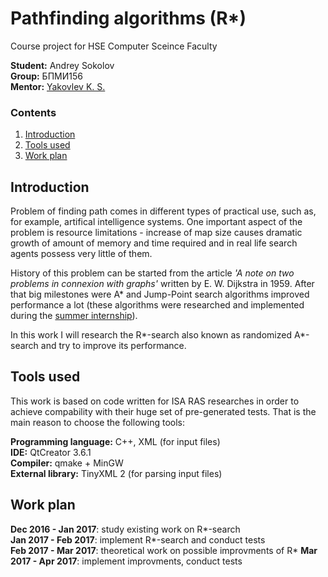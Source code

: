 # Pathfinding algorithms (R\*)
Course project for HSE Computer Sceince Faculty

**Student:** Andrey Sokolov    
**Group:** БПМИ156    
**Mentor:** [Yakovlev K. S.](//github.com/konstantin-yakovlev)


### Contents

1. [Introduction](#introduction)    
2. [Tools used](#tools-used)    
3. [Work plan](#work-plan)    


## Introduction

Problem of finding path comes in different types of practical use, such as, for example, artifical intelligence systems. One important aspect of the problem is resource limitations - increase of map size causes dramatic growth of amount of memory and time required and in real life search agents possess very little of them.

History of this problem can be started from the article *'A note on two problems in connexion with graphs'* written by E. W. Dijkstra in 1959. After that big milestones were A\* and Jump-Point search algorithms improved performance a lot (these algorithms were researched and implemented during the [summer internship](//github.com/AndreSokol/pathfinding_algorithms)).

In this work I will research the R\*-search also known as randomized A\*-search and try to improve its performance.

## Tools used

This work is based on code written for ISA RAS researches in order to achieve compability with their huge set of pre-generated tests. That is the main reason to choose the following tools:

**Programming language:** C++, XML (for input files)    
**IDE:** QtCreator 3.6.1    
**Compiler:** qmake + MinGW         
**External library:** TinyXML 2 (for parsing input files)    

## Work plan

**Dec 2016 - Jan 2017**: study existing work on R\*-search    
**Jan 2017 - Feb 2017**: implement R\*-search and conduct tests    
**Feb 2017 - Mar 2017**: theoretical work on possible improvments of R\*
**Mar 2017 - Apr 2017**: implement improvments, conduct tests
